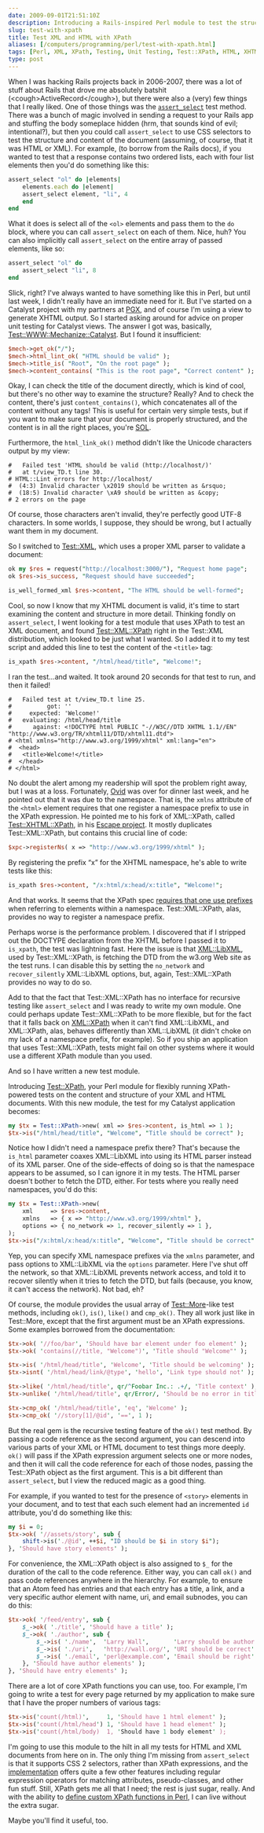```yaml
--- 
date: 2009-09-01T21:51:10Z
description: Introducing a Rails-inspired Perl module to test the structure and content of an XML or HTML document using CSS selectors.
slug: test-with-xpath
title: Test XML and HTML with XPath
aliases: [/computers/programming/perl/test-with-xpath.html]
tags: [Perl, XML, XPath, Testing, Unit Testing, Test::XPath, HTML, XHTML]
type: post
---
```


When I was hacking Rails projects back in 2006-2007, there was a lot of stuff
about Rails that drove me absolutely batshit (\<cough\>ActiveRecord\</cough\>),
but there were also a (very) few things that I really liked. One of those things
was the [`assert_select`] test method. There was a bunch of magic involved in
sending a request to your Rails app and stuffing the body someplace hidden (hrm,
that sounds kind of evil; intentional?), but then you could call `assert_select`
to use CSS selectors to test the structure and content of the document
(assuming, of course, that it was HTML or XML). For example, (to borrow from the
Rails docs), if you wanted to test that a response contains two ordered lists,
each with four list elements then you'd do something like this:

``` ruby
assert_select "ol" do |elements|
    elements.each do |element|
    assert_select element, "li", 4
    end
end
```

What it does is select all of the `<ol>` elements and pass them to the `do`
block, where you can call `assert_select` on each of them. Nice, huh? You can
also implicitly call `assert_select` on the entire array of passed elements,
like so:

``` ruby
assert_select "ol" do
    assert_select "li", 8
end
```

Slick, right? I've always wanted to have something like this in Perl, but until
last week, I didn't really have an immediate need for it. But I've started on a
Catalyst project with my partners at [PGX], and of course I'm using a view to
generate XHTML output. So I started asking around for advice on proper unit
testing for Catalyst views. The answer I got was, basically,
[Test::WWW::Mechanize::Catalyst]. But I found it insufficient:

``` perl
$mech->get_ok("/");
$mech->html_lint_ok( "HTML should be valid" );
$mech->title_is( "Root", "On the root page" );
$mech->content_contains( "This is the root page", "Correct content" );
```

Okay, I can check the title of the document directly, which is kind of cool, but
there's no other way to examine the structure? Really? And to check the content,
there's just `content_contains()`, which concatenates all of the content without
any tags! This is useful for certain very simple tests, but if you want to make
sure that your document is properly structured, and the content is in all the
right places, you're [SOL].

Furthermore, the `html_link_ok()` method didn't like the Unicode characters
output by my view:

    #   Failed test 'HTML should be valid (http://localhost/)'
    #   at t/view_TD.t line 30.
    # HTML::Lint errors for http://localhost/
    #  (4:3) Invalid character \x2019 should be written as &rsquo;
    #  (18:5) Invalid character \xA9 should be written as &copy;
    # 2 errors on the page

Of course, those characters aren't invalid, they're perfectly good UTF-8
characters. In some worlds, I suppose, they should be wrong, but I actually want
them in my document.

So I switched to [Test::XML], which uses a proper XML parser to validate a
document:

``` perl
ok my $res = request("http://localhost:3000/"), "Request home page";
ok $res->is_success, "Request should have succeeded";

is_well_formed_xml $res->content, "The HTML should be well-formed";
```

Cool, so now I know that my XHTML document is valid, it's time to start
examining the content and structure in more detail. Thinking fondly on
`assert_select`, I went looking for a test module that uses XPath to test an XML
document, and found [Test::XML::XPath] right in the Test::XML distribution,
which looked to be just what I wanted. So I added it to my test script and added
this line to test the content of the `<title>` tag:

``` perl
is_xpath $res->content, "/html/head/title", "Welcome!";
```

I ran the test…and waited. It took around 20 seconds for that test to run, and
then it failed!

    #   Failed test at t/view_TD.t line 25.
    #          got: ''
    #     expected: 'Welcome!'
    #   evaluating: /html/head/title
    #      against: <!DOCTYPE html PUBLIC "-//W3C//DTD XHTML 1.1//EN" "http://www.w3.org/TR/xhtml11/DTD/xhtml11.dtd">
    # <html xmlns="http://www.w3.org/1999/xhtml" xml:lang="en">
    #  <head>
    #   <title>Welcome!</title>
    #  </head>
    # </html>

No doubt the alert among my readership will spot the problem right away, but I
was at a loss. Fortunately, [Ovid] was over for dinner last week, and he pointed
out that it was due to the namespace. That is, the `xmlns` attribute of the
`<html>` element requires that one register a namespace prefix to use in the
XPath expression. He pointed me to his fork of XML::XPath, called
[Test::XHTML::XPath], in his [Escape project]. It mostly duplicates
Test::XML::XPath, but contains this crucial line of code:

``` perl
$xpc->registerNs( x => "http://www.w3.org/1999/xhtml" );
```

By registering the prefix “x” for the XHTML namespace, he's able to write tests
like this:

``` perl
is_xpath $res->content, "/x:html/x:head/x:title", "Welcome!";
```

And that works. It seems that the XPath spec [requires that one use prefixes]
when referring to elements within a namespace. Test::XML::XPath, alas, provides
no way to register a namespace prefix.

Perhaps worse is the performance problem. I discovered that if I stripped out
the DOCTYPE declaration from the XHTML before I passed it to `is_xpath`, the
test was lightning fast. Here the issue is that [XML::LibXML], used by
Test::XML::XPath, is fetching the DTD from the w3.org Web site as the test runs.
I can disable this by setting the `no_network` and `recover_silently`
XML::LibXML options, but, again, Test::XML::XPath provides no way to do so.

Add to that the fact that Test::XML::XPath has no interface for recursive
testing like `assert_select` and I was ready to write my own module. One could
perhaps update Test::XML::XPath to be more flexible, but for the fact that it
falls back on [XML::XPath] when it can't find XML::LibXML, and XML::XPath, alas,
behaves differently than XML::LibXML (it didn't choke on my lack of a namespace
prefix, for example). So if you ship an application that uses Test::XML::XPath,
tests might fail on other systems where it would use a different XPath module
than you used.

And so I have written a new test module.

Introducing [Test::XPath], your Perl module for flexibly running XPath-powered
tests on the content and structure of your XML and HTML documents. With this new
module, the test for my Catalyst application becomes:

``` perl
my $tx = Test::XPath->new( xml => $res->content, is_html => 1 );
$tx->is("/html/head/title", "Welcome", "Title should be correct" );
```

Notice how I didn't need a namespace prefix there? That's because the `is_html`
parameter coaxes XML::LibXML into using its HTML parser instead of its XML
parser. One of the side-effects of doing so is that the namespace appears to be
assumed, so I can ignore it in my tests. The HTML parser doesn't bother to fetch
the DTD, either. For tests where you really need namespaces, you'd do this:

``` perl
my $tx = Test::XPath->new(
    xml     => $res->content,
    xmlns   => { x => "http://www.w3.org/1999/xhtml" },
    options => { no_network => 1, recover_silently => 1 },
);
$tx->is("/x:html/x:head/x:title", "Welcome", "Title should be correct" );
```

Yep, you can specify XML namespace prefixes via the `xmlns` parameter, and pass
options to XML::LibXML via the `options` parameter. Here I've shut off the
network, so that XML::LibXML prevents network access, and told it to recover
silently when it tries to fetch the DTD, but fails (because, you know, it can't
access the network). Not bad, eh?

Of course, the module provides the usual array of [Test::More]-like test
methods, including `ok()`, `is()`, `like()` and `cmp_ok()`. They all work just
like in Test::More, except that the first argument must be an XPath expressions.
Some examples borrowed from the documentation:

``` perl
$tx->ok( '//foo/bar', 'Should have bar element under foo element' );
$tx->ok( 'contains(//title, "Welcome")', 'Title should "Welcome"' );

$tx->is( '/html/head/title', 'Welcome', 'Title should be welcoming' );
$tx->isnt( '/html/head/link/@type', 'hello', 'Link type should not' );

$tx->like( '/html/head/title', qr/^Foobar Inc.: .+/, 'Title context' );
$tx->unlike( '/html/head/title', qr/Error/, 'Should be no error in title' );

$tx->cmp_ok( '/html/head/title', 'eq', 'Welcome' );
$tx->cmp_ok( '//story[1]/@id', '==', 1 );
```

But the real gem is the recursive testing feature of the `ok()` test method. By
passing a code reference as the second argument, you can descend into various
parts of your XML or HTML document to test things more deeply. `ok()` will pass
if the XPath expression argument selects one or more nodes, and then it will
call the code reference for each of those nodes, passing the Test::XPath object
as the first argument. This is a bit different than `assert_select`, but I view
the reduced magic as a good thing.

For example, if you wanted to test for the presence of `<story>` elements in
your document, and to test that each such element had an incremented `id`
attribute, you'd do something like this:

``` perl
my $i = 0;
$tx->ok( '//assets/story', sub {
    shift->is('./@id', ++$i, "ID should be $i in story $i");
}, 'Should have story elements' );
```

For convenience, the XML::XPath object is also assigned to `$_` for the duration
of the call to the code reference. Either way, you can call `ok()` and pass code
references anywhere in the hierarchy. For example, to ensure that an Atom feed
has entries and that each entry has a title, a link, and a very specific author
element with name, uri, and email subnodes, you can do this:

``` perl
$tx->ok( '/feed/entry', sub {
    $_->ok( './title', 'Should have a title' );
    $_->ok( './author', sub {
        $_->is( './name',  'Larry Wall',       'Larry should be author' );
        $_->is( './uri',   'http://wall.org/', 'URI should be correct' );
        $_->is( './email', 'perl@example.com', 'Email should be right' );
    }, 'Should have author elements' );
}, 'Should have entry elements' );
```

There are a lot of core XPath functions you can use, too. For example, I'm going
to write a test for every page returned by my application to make sure that I
have the proper numbers of various tags:

``` perl
$tx->is('count(/html)',     1, 'Should have 1 html element' );
$tx->is('count(/html/head') 1, 'Should have 1 head element' );
$tx->is('count(/html/body)  1, 'Should have 1 body element' );
```

I'm going to use this module to the hilt in all my tests for HTML and XML
documents from here on in. The only thing I'm missing from `assert_select` is
that it supports CSS 2 selectors, rather than XPath expressions, and the
[implementation] offers quite a few other features including regular expression
operators for matching attributes, pseudo-classes, and other fun stuff. Still,
XPath gets me all that I need; the rest is just sugar, really. And with the
ability to [define custom XPath functions in Perl], I can live without the extra
sugar.

Maybe you'll find it useful, too.

  [`assert_select`]: http://api.rubyonrails.org/classes/ActionController/Assertions/SelectorAssertions.html#M000569
    "ActionController::Assertions::SelectorAssertions"
  [PGX]: http://www.pgexperts.com/ "PostgreSQL Experts, Inc."
  [Test::WWW::Mechanize::Catalyst]: https://metacpan.org/pod/Test::WWW::Mechanize::Catalyst
    "Test::WWW::Mechanize::Catalyst on CPAN"
  [SOL]: http://www.urbandictionary.com/define.php?term=S.O.L.
    "Urban Dictionary: “S.O.L”"
  [Test::XML]: https://metacpan.org/pod/Test::XML "Test::XML on CPAN"
  [Test::XML::XPath]: https://metacpan.org/pod/Test::XML::XPath
    "Test::XML::XPath on CPAN"
  [Ovid]: http://use.perl.org/~Ovid/ "Ovid on use Perl;"
  [Test::XHTML::XPath]: http://github.com/Ovid/Escape-/blob/master/t/lib/Test/XHTML/XPath.pm
    "Test::XHTML::XPath on GitHub"
  [Escape project]: http://github.com/Ovid/Escape-/tree "Escape on GitHub"
  [requires that one use prefixes]: http://www.edankert.com/defaultnamespaces.html
    "edankert: “XPath and Default Namespace handling”"
  [XML::LibXML]: https://metacpan.org/pod/XML::LibXML "XML::LibXML on CPAN"
  [XML::XPath]: https://metacpan.org/pod/XML::XPath "XML::XPath on CPAN"
  [Test::XPath]: https://metacpan.org/pod/Test::XPath
    "Test::XPath on CPAN"
  [Test::More]: https://metacpan.org/pod/Test::More "Test::More on CPAN"
  [implementation]: http://api.rubyonrails.org/classes/HTML/Selector.html
    "Ruby HTML::Selector"
  [define custom XPath functions in Perl]: https://metacpan.org/dist/Test-XPath/lib/Test/XPath.pm#xpc
    "Test::XPath: Define new XPath functions"
